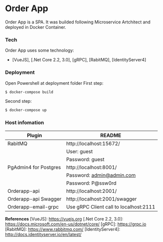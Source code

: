 # Order App

Order App is a SPA. It was builded following Microservice Artchitect and deployed in Docker Container. 

### Tech
Order App uses some technology:

* [VueJS], [.Net Core 2.2, 3.0], [gRPC], [RabitMQ], [IdentityServer4]

### Deployment
Open Powershell at deployment folder 
First step:
```sh
$ docker-compose build
```

Second step:
```sh
$ docker-compose up
```

### Host infomation

| Plugin | README |
| ------ | ------ |
| RabitMQ | http://localhost:15672/ |
|  | User: guest|
|  | Password: guest |
| PgAdmin4 for Postgres | http://localhost:8001/ |
|  | Password: admin@admin.com |
|  | Password: P@ssw0rd |
| Orderapp-api | http://localhost:2001/ |
| Orderapp-api Swagger | http://localhost:2001/swagger |
| Orderapp-email-grpc | Use gRPC Client call to localhost:2111 |

**References**
   [VueJS]: <https://vuejs.org>
   [.Net Core 2.2, 3.0]: <https://docs.microsoft.com/en-us/dotnet/core/>
   [gRPC]: <https://grpc.io>
   [RabitMQ]: <https://www.rabbitmq.com/>
   [IdentityServer4]: <http://docs.identityserver.io/en/latest/>
